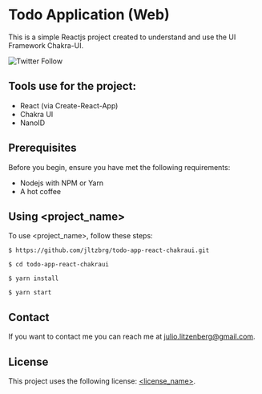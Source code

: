 # Todo Application (Web)

This is a simple Reactjs project created to understand and use the UI Framework Chakra-UI.

<!--- These are examples. See https://shields.io for others or to customize this set of shields. You might want to include dependencies, project status and licence info here --->

![Twitter Follow](https://img.shields.io/twitter/follow/jltzbrg?style=social)

## Tools use for the project:

- React (via Create-React-App)
- Chakra UI
- NanoID

## Prerequisites

Before you begin, ensure you have met the following requirements:

<!--- These are just example requirements. Add, duplicate or remove as required --->

- Nodejs with NPM or Yarn
- A hot coffee

## Using <project_name>

To use <project_name>, follow these steps:

```
$ https://github.com/jltzbrg/todo-app-react-chakraui.git

$ cd todo-app-react-chakraui

$ yarn install

$ yarn start
```

## Contact

If you want to contact me you can reach me at <julio.litzenberg@gmail.com>.

## License

<!--- If you're not sure which open license to use see https://choosealicense.com/--->

This project uses the following license: [<license_name>](link).
